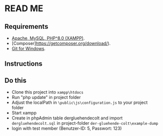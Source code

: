 # READ ME

## Requirements

- [Apache, MySQL, PHP^8.0 (XAMPP)](https://www.apachefriends.org/download.html).
- [Composer]https://getcomposer.org/download/).
- [Git for Windows](https://git-scm.com/download/win).

## Instructions

## Do this 
- Clone this project into ``xampp\htdocs`` 
- Run "php update" in project folder
- Adjust the localPath in ``\public\js\configuration.js`` to your project folder
- Start xampp
- Create in phpAdmin table dergluehendecolt and import ``dergluehendecolt.sql`` in project-folder ``der-gluehende-colt\example-dump``
- login with test member (Benutzer-ID: 5, Passwort: 123)